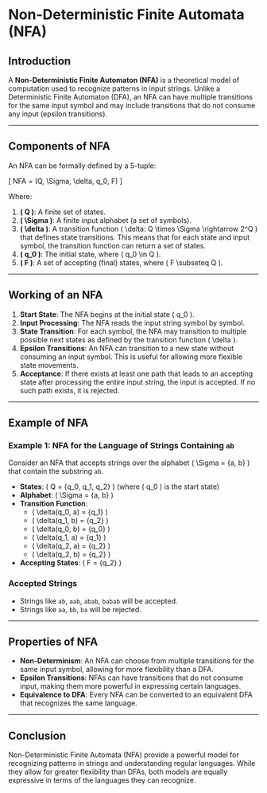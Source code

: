 # Non-Deterministic Finite Automata (NFA)

## Introduction

A **Non-Deterministic Finite Automaton (NFA)** is a theoretical model of computation used to recognize patterns in input strings. Unlike a Deterministic Finite Automaton (DFA), an NFA can have multiple transitions for the same input symbol and may include transitions that do not consume any input (epsilon transitions).

---

## Components of NFA

An NFA can be formally defined by a 5-tuple:

\[ NFA = (Q, \Sigma, \delta, q_0, F) \]

Where:

1. **\( Q \)**: A finite set of states.
2. **\( \Sigma \)**: A finite input alphabet (a set of symbols).
3. **\( \delta \)**: A transition function \( \delta: Q \times \Sigma \rightarrow 2^Q \) that defines state transitions. This means that for each state and input symbol, the transition function can return a set of states.
4. **\( q_0 \)**: The initial state, where \( q_0 \in Q \).
5. **\( F \)**: A set of accepting (final) states, where \( F \subseteq Q \).

---

## Working of an NFA

1. **Start State**: The NFA begins at the initial state \( q_0 \).
2. **Input Processing**: The NFA reads the input string symbol by symbol.
3. **State Transition**: For each symbol, the NFA may transition to multiple possible next states as defined by the transition function \( \delta \).
4. **Epsilon Transitions**: An NFA can transition to a new state without consuming an input symbol. This is useful for allowing more flexible state movements.
5. **Acceptance**: If there exists at least one path that leads to an accepting state after processing the entire input string, the input is accepted. If no such path exists, it is rejected.

---

## Example of NFA

### Example 1: NFA for the Language of Strings Containing `ab`

Consider an NFA that accepts strings over the alphabet \( \Sigma = \{a, b\} \) that contain the substring `ab`.

- **States**: \( Q = \{q_0, q_1, q_2\} \) (where \( q_0 \) is the start state)
- **Alphabet**: \( \Sigma = \{a, b\} \)
- **Transition Function**:
  - \( \delta(q_0, a) = \{q_1\} \)
  - \( \delta(q_1, b) = \{q_2\} \)
  - \( \delta(q_0, b) = \{q_0\} \)
  - \( \delta(q_1, a) = \{q_1\} \)
  - \( \delta(q_2, a) = \{q_2\} \)
  - \( \delta(q_2, b) = \{q_2\} \)
- **Accepting States**: \( F = \{q_2\} \)


### Accepted Strings
- Strings like `ab`, `aab`, `abab`, `babab` will be accepted.
- Strings like `aa`, `bb`, `ba` will be rejected.

---

## Properties of NFA

- **Non-Determinism**: An NFA can choose from multiple transitions for the same input symbol, allowing for more flexibility than a DFA.
- **Epsilon Transitions**: NFAs can have transitions that do not consume input, making them more powerful in expressing certain languages.
- **Equivalence to DFA**: Every NFA can be converted to an equivalent DFA that recognizes the same language.

---

## Conclusion

Non-Deterministic Finite Automata (NFA) provide a powerful model for recognizing patterns in strings and understanding regular languages. While they allow for greater flexibility than DFAs, both models are equally expressive in terms of the languages they can recognize.



